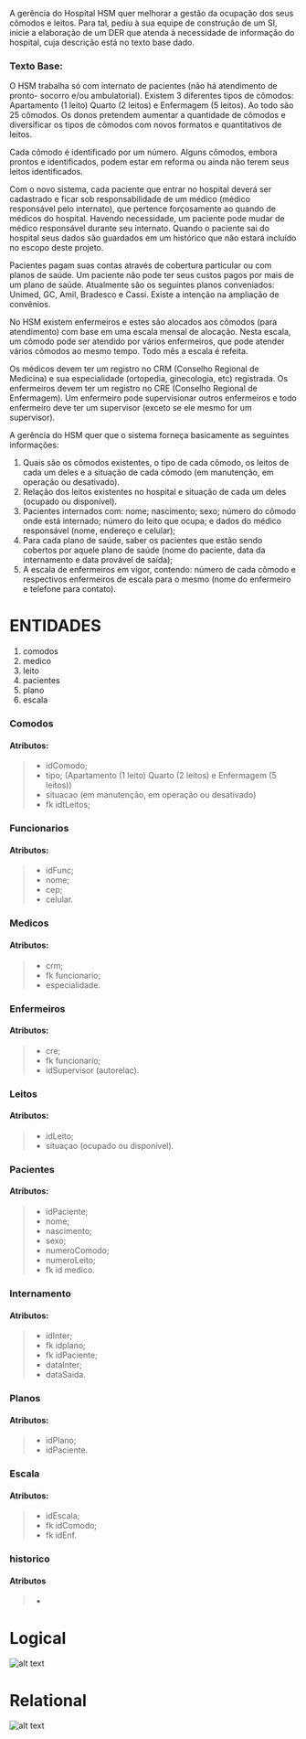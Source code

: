 A gerência do Hospital HSM quer melhorar a gestão da ocupação dos seus
cômodos e leitos. Para tal, pediu à sua equipe de construção de um SI, inicie a
elaboração de um DER que atenda à necessidade de informação do hospital, cuja
descrição está no texto base dado.

### Texto Base:

O HSM trabalha só com internato de pacientes (não há atendimento de pronto-
socorro e/ou ambulatorial). Existem 3 diferentes tipos de cômodos: Apartamento (1 leito)
Quarto (2 leitos) e Enfermagem (5 leitos). Ao todo são 25 cômodos. Os donos pretendem
aumentar a quantidade de cômodos e diversificar os tipos de cômodos com novos
formatos e quantitativos de leitos.

Cada cômodo é identificado por um número. Alguns cômodos, embora prontos e
identificados, podem estar em reforma ou ainda não terem seus leitos identificados.

Com o novo sistema, cada paciente que entrar no hospital deverá ser cadastrado
e ficar sob responsabilidade de um médico (médico responsável pelo internato), que
pertence forçosamente ao quando de médicos do hospital. Havendo necessidade, um
paciente pode mudar de médico responsável durante seu internato. Quando o paciente
sai do hospital seus dados são guardados em um histórico que não estará incluído no
escopo deste projeto.

Pacientes pagam suas contas através de cobertura particular ou com planos de
saúde. Um paciente não pode ter seus custos pagos por mais de um plano de saúde.
Atualmente são os seguintes planos conveniados: Unimed, GC, Amil, Bradesco e Cassi.
Existe a intenção na ampliação de convênios.

No HSM existem enfermeiros e estes são alocados aos cômodos (para
atendimento) com base em uma escala mensal de alocação. Nesta escala, um cômodo
pode ser atendido por vários enfermeiros, que pode atender vários cômodos ao mesmo
tempo. Todo mês a escala é refeita.

Os médicos devem ter um registro no CRM (Conselho Regional de Medicina) e
sua especialidade (ortopedia, ginecologia, etc) registrada. Os enfermeiros devem ter um
registro no CRE (Conselho Regional de Enfermagem). Um enfermeiro pode supervisionar
outros enfermeiros e todo enfermeiro deve ter um supervisor (exceto se ele mesmo for
um supervisor).

A gerência do HSM quer que o sistema forneça basicamente as seguintes
informações:

1. Quais são os cômodos existentes, o tipo de cada cômodo, os leitos de cada um
deles e a situação de cada cômodo (em manutenção, em operação ou
desativado).
2. Relação dos leitos existentes no hospital e situação de cada um deles (ocupado
ou disponível).
3. Pacientes internados com: nome; nascimento; sexo; número do cômodo onde
está internado; número do leito que ocupa; e dados do médico responsável
(nome, endereço e celular);
4. Para cada plano de saúde, saber os pacientes que estão sendo cobertos por
aquele plano de saúde (nome do paciente, data da internamento e data provável
de saída);
5. A escala de enfermeiros em vigor, contendo: número de cada cômodo e
respectivos enfermeiros de escala para o mesmo (nome do enfermeiro e telefone
para contato).

# ENTIDADES
1. comodos
2. medico
3. leito
4. pacientes
5. plano
6. escala

### Comodos
#### Atributos: 
> - idComodo;
> - tipo; (Apartamento (1 leito) Quarto (2 leitos) e Enfermagem (5 leitos))
> - situacao (em manutenção, em operação ou desativado)
> - fk idtLeitos;

### Funcionarios
#### Atributos:
> - idFunc;
> - nome; 
> - cep;
> - celular.

### Medicos
#### Atributos: 
> - crm;
> - fk funcionario;
> - especialidade.

### Enfermeiros
#### Atributos: 
> - cre;
> - fk funcionario;
> - idSupervisor (autorelac).

### Leitos
#### Atributos: 
> - idLeito;
> - situaçao (ocupado ou disponível).

### Pacientes
#### Atributos: 
> - idPaciente;
> - nome;
> - nascimento;
> - sexo;
> - numeroComodo;
> - numeroLeito;
> - fk id medico.

### Internamento
#### Atributos:
> - idInter;
> - fk idplano;
> - fk idPaciente;
> - dataInter;
> - dataSaida.

### Planos
#### Atributos: 
> - idPlano;
> - idPaciente.

### Escala
#### Atributos: 
> - idEscala;
> - fk idComodo;
> - fk idEnf.

### historico
#### Atributos
> - 

# Logical
![alt text](assets/Logical.png)
# Relational
![alt text](assets/Relational_1.png)
